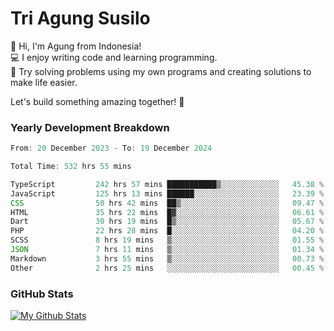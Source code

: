 # Tri Agung Susilo

👋 Hi, I'm Agung from Indonesia!<br>
💻 I enjoy writing code and learning programming.<br>
🧠 Try solving problems using my own programs and creating solutions to make life easier.

Let's build something amazing together! 🚀

### Yearly Development Breakdown

<!--START_SECTION:waka-->

```TypeScript JavaScript PHP
From: 20 December 2023 - To: 19 December 2024

Total Time: 532 hrs 55 mins

TypeScript         242 hrs 57 mins ███████████▒░░░░░░░░░░░░░   45.38 %
JavaScript         125 hrs 13 mins ██████░░░░░░░░░░░░░░░░░░░   23.39 %
CSS                50 hrs 42 mins  ██▒░░░░░░░░░░░░░░░░░░░░░░   09.47 %
HTML               35 hrs 22 mins  █▓░░░░░░░░░░░░░░░░░░░░░░░   06.61 %
Dart               30 hrs 19 mins  █▒░░░░░░░░░░░░░░░░░░░░░░░   05.67 %
PHP                22 hrs 28 mins  █░░░░░░░░░░░░░░░░░░░░░░░░   04.20 %
SCSS               8 hrs 19 mins   ▒░░░░░░░░░░░░░░░░░░░░░░░░   01.55 %
JSON               7 hrs 11 mins   ▒░░░░░░░░░░░░░░░░░░░░░░░░   01.34 %
Markdown           3 hrs 55 mins   ▒░░░░░░░░░░░░░░░░░░░░░░░░   00.73 %
Other              2 hrs 25 mins   ░░░░░░░░░░░░░░░░░░░░░░░░░   00.45 %
```

<!--END_SECTION:waka-->

### GitHub Stats

[![My Github Stats](https://github-readme-stats.vercel.app/api?username=triagung128&show_icons=true&hide=contribs,issues&count_private=true&theme=tokyonight)](https://github.com/triagung128)

<!-- [![Top Langs](https://github-readme-stats.vercel.app/api/top-langs/?username=triagung128&layout=compact)](https://github.com/triagung128) -->
